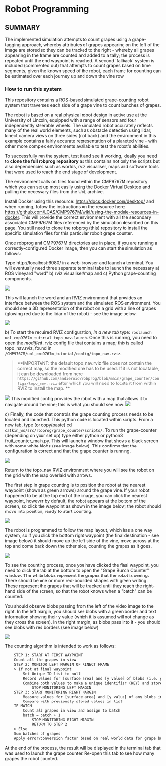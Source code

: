 # Robot Programming

## SUMMARY

The implemented simulation attempts to count grapes using a grape-tagging approach, whereby attributes of grapes appearing on the left of the image are stored so they can be tracked to the right - whereby all grapes appearing in the frame are counted and added to a tally; the process is repeated until the end waypoint is reached.  A second 'fallback' system is included (commented out) that attempts to count grapes based on time segments, given the known speed of the robot, each frame for counting can be estimated over each journey up and down the vine row.

### How to run this system
This repository contains a ROS-based simulated grape-counting robot system that traverses each side of a grape vine to count bunches of grapes.

The robot is based on a real physical robot design in active use at the University of Lincoln, equipped with a range of sensors and four independently steerable wheels.  The simulated robot accurately reflects many of the real world elements, such as obstacle detection using lidar, kinect camera views on three sides (not back) and the environment in this example contains a fairly accurate representation of a planeted vine - with other more complex environments available to test the robot's abilities.

To successfully run the system, test it and see it working, ideally you need to **clone the full robprog repository** as this contains not only the scripts but also dependencies such as worlds, rviz visualiser, maps and software tools that were used to reach the end stage of development.

The environment calls on files found within the CMP9767M repository which you can set up most easily using the Docker Virtual Desktop and pulling the necessary files from the UoL archive.

Install Docker using this resource: https://docs.docker.com/desktop/ and when running, follow the instructions on the resource here: https://github.com/LCAS/CMP9767M/wiki/using-the-module-resources-in-docker.  This will provide the correct environment with all the secondary associated CMP9767M files referenced by the simulation described on this page.  You still need to clone the robprog (this) repository to install the specific simulation files for this particular roboit grape counter.

Once robprog and CMP9767M directories are in place, if you are running a correctly-configured Docker image, then you can start the simulation as follows:

Type http://localhost:6080/ in a web-browser and launch a terminal.  You will eventually need three separate terminal tabs to launch the necessary a) ROS vineyard "word" b) rviz visualiser/map and c) Python grape-counting components.  


<img src="https://github.com/andieroid/robprog/blob/main/grape_counter/scripts/images/launching-vineyard-world.png">

This will launch the word and an RVIZ environment that provides an interface between the ROS system and the simulated ROS environment.  You should see a 3D representation of the robot on a grid with a line of grapes (glowing red due to the lidar of the robot) - see the image below.

<img src="https://github.com/andieroid/robprog/blob/main/grape_counter/scripts/images/initial-rviz-launch.png">

b) To start the required RVIZ configuration, *in a new tab* type: `roslaunch uol_cmp9767m_tutorial topo_nav.launch`.  Once this is running, you need to open the *modified* .rviz config file that contains a map; this is called topo_nav.rviz, found in `/CMP9767M/uol_cmp9767m_tutorial/config/topo_nav.rviz`.  

> **IMPORTANT: the default topo_nav.rviz file does not contain the correct map, so the modified one has to be used.  If it is not locatable, it can be downloaded from here: `https://github.com/andieroid/robprog/blob/main/grape_counter/configs/topo_nav.rviz` after which you will need to locate it from within RVIZ to install the map.
**

<img src="https://github.com/andieroid/robprog/blob/main/grape_counter/scripts/images/selecting-the-modified-config-file.png">
This modified config provides the robot with a map that allows it to navigate around the vine; this is what you should see now:

<img src="https://github.com/andieroid/robprog/blob/main/grape_counter/scripts/images/rviz-launched.png">

c) Finally, the code that controls the grape counting process needs to be located and launched.  This python code is located within scripts.  From a new tab, type (or copy/paste) cd `catkin_ws/src/robprog/grape_counter/scripts/`. To run the grape-counter (depending on your set up) type either python or python3 fruit_counter_main.py. This will launch a window that shows a black screen with some white blobs (see image below).  This confirms that the configuration is correct and that the grape counter is running.

<img src="https://github.com/andieroid/robprog/blob/main/grape_counter/scripts/images/black-screen-with-white-blobs.png">

Return to the topo_nav RVIZ environment where you will see the robot on the grid with the map overlaid with arrows.

The first step in grape counting is to position the robot at the nearest waypoint (shown as green arrows) around the grape vine.  If your robot happened to be at the top end of the image, you can click the nearest waypoint, however by default, the robot appears at the bottom of the screen, so click the waypoint as shown in the image below; the robot should move into position, ready to start counting.

[<img src="https://github.com/andieroid/robprog/blob/main/grape_counter/scripts/images/robot-at-start-position.png">](https://)

The robot is programmed to follow the map layout, which has a one way system, so if you click the bottom right waypoint (the final destination - see image below) it should move up the left side of the vine, move across at the top and come back down the other side, counting the grapes as it goes. 

<img src="https://github.com/andieroid/robprog/blob/main/grape_counter/scripts/images/start_counting.png">

To see the counting process, once you have clicked the final waypoint, you need to click the tab at the bottom to open the "Grape Bunch Counter" window. The white blobs represent the grapes that the robot is seeing.  There should be one or more red-bounded shapes with green writing.  These represent the grapes that will be tracked until they reach the right-hand side of the screen, so that the robot knows when a "batch" can be counted.

You should observe blobs passing from the left of the video image to the right.  In the left margin, you should see blobs with a green border and text information showing their y value (which it is assumed will not change as they cross the screen).  In the right margin, as blobs pass into it - you should see blobs with red borders (see image below)

<img src="https://github.com/andieroid/robprog/blob/main/grape_counter/scripts/images/start-and-end-of-tracking.png">

The counting algorithm is intended to work as follows:

```htm
    STEP 1: START AT FIRST WAYPOINT
    Count all the grapes in view
    STEP 2: MONITOR LEFT MARGIN OF KINECT FRAME 
    > If not at final waypoint
        Set Unique ID list to null    
        Record values for [surface area] and [y value] of blobs (i.e. grapes) in left margin
        Combine both values to make a unique identifier (KEY) and store in a Unique ID list
            STOP MONITORING LEFT MARGIN 
    STEP 3: START MONITORING RIGHT MARGIN
        Measure values for [surface area] and [y value] of any blobs in margin
        Compare with previously stored values in list
    IF MATCH
        Count all grapes in view and assign to batch
        batch = batch + 1
            STOP MONITORING RIGHT MARGIN
            RETURN TO STEP 2
    > Else
    Sum batches of grapes
    Apply error/conversion factor based on real world data for grape bunch numbers. 
```

At the end of the process, the result will be displayed in the terminal tab that was used to launch the grape counter.  Re-open this tab to see how many grapes the robot counted.


